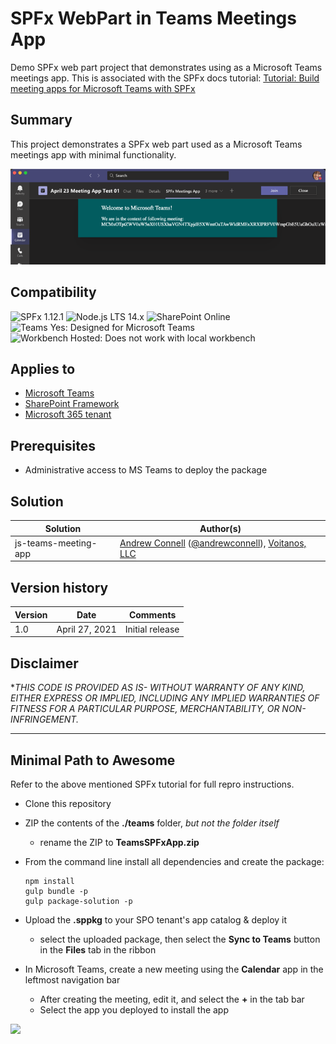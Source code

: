 # SPFx WebPart in Teams Meetings App

Demo SPFx web part project that demonstrates using as a Microsoft Teams meetings app. This is associated with the SPFx docs tutorial: [Tutorial: Build meeting apps for Microsoft Teams with SPFx](https://docs.microsoft.com/sharepoint/dev//spfx/build-for-teams-meeting-app)

## Summary

This project demonstrates a SPFx web part used as a Microsoft Teams meetings app with minimal functionality.

![picture of the web part in action](assets/preview.png)

## Compatibility

![SPFx 1.12.1](https://img.shields.io/badge/SPFx-1.12.1-green.svg) 
![Node.js LTS 14.x](https://img.shields.io/badge/Node.js-LTS%2014.x-green.svg) 
![SharePoint Online](https://img.shields.io/badge/SharePoint-Online-yellow.svg) 
![Teams Yes: Designed for Microsoft Teams](https://img.shields.io/badge/Teams-Yes-green.svg "Designed for Microsoft Teams")
![Workbench Hosted: Does not work with local workbench](https://img.shields.io/badge/Workbench-Hosted-yellow.svg "Does not work with local workbench")

## Applies to

- [Microsoft Teams](https://aka.ms/microsoftteams)
- [SharePoint Framework](https://docs.microsoft.com/sharepoint/dev/spfx/sharepoint-framework-overview)
- [Microsoft 365 tenant](https://docs.microsoft.com/sharepoint/dev/spfx/set-up-your-development-environment)

## Prerequisites

- Administrative access to MS Teams to deploy the package

## Solution

Solution|Author(s)
--------|---------
js-teams-meeting-app | [Andrew Connell](/andrewconnell) ([@andrewconnell](https://twitter.com/andrewconnell)), [Voitanos, LLC](https://www.voitanos.io)

## Version history

Version |      Date      |    Comments
------- | -------------- | ---------------
1.0     | April 27, 2021 | Initial release

## Disclaimer

**THIS CODE IS PROVIDED *AS IS- WITHOUT WARRANTY OF ANY KIND, EITHER EXPRESS OR IMPLIED, INCLUDING ANY IMPLIED WARRANTIES OF FITNESS FOR A PARTICULAR PURPOSE, MERCHANTABILITY, OR NON-INFRINGEMENT.**

---

## Minimal Path to Awesome

Refer to the above mentioned SPFx tutorial for full repro instructions.

- Clone this repository
- ZIP the contents of the **./teams** folder, *but not the folder itself*
  - rename the ZIP to **TeamsSPFxApp.zip**
- From the command line install all dependencies and create the package:

    ```console
    npm install
    gulp bundle -p
    gulp package-solution -p
    ```

- Upload the **.sppkg** to your SPO tenant's app catalog & deploy it
  - select the uploaded package, then select the **Sync to Teams** button in the **Files** tab in the ribbon
- In Microsoft Teams, create a new meeting using the **Calendar** app in the leftmost navigation bar
  - After creating the meeting, edit it, and select the **+** in the tab bar
  - Select the app you deployed to install the app

<img src="https://telemetry.sharepointpnp.com/sp-dev-fx-webparts/samples/js-teams-meeting-app" />
